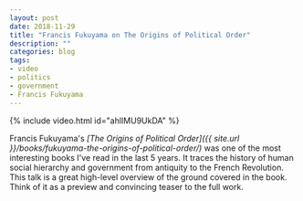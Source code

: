 ```yaml
---
layout: post
date: 2018-11-29
title: "Francis Fukuyama on The Origins of Political Order"
description: ""
categories: blog
tags:
- video
- politics
- government
- Francis Fukuyama
---
```


{% include video.html id="ahlIMU9UkDA" %}

Francis Fukuyama's _[The Origins of Political Order]({{ site.url }}/books/fukuyama-the-origins-of-political-order/)_ was one of the most interesting books I've read in the last 5 years. It traces the history of human social hierarchy and government from antiquity to the French Revolution. This talk is a great high-level overview of the ground covered in the book. Think of it as a preview and convincing teaser to the full work.
